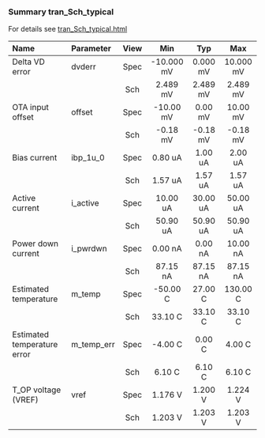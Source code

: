 ### Summary tran_Sch_typical

For details see <a href='tran_Sch_typical.html'>tran_Sch_typical.html</a>

|**Name**|**Parameter**|**View**|**Min** | **Typ** | **Max**|
|:---|:---|:---:|:---:|:---:|:---:|
|Delta VD error|dvderr | Spec | -10.000 mV | 0.000 mV | 10.000 mV |
| | | Sch|2.489 mV | 2.489 mV | 2.489 mV |
|OTA input offset|offset | Spec | -10.00 mV | 0.00 mV | 10.00 mV |
| | | Sch|-0.18 mV | -0.18 mV | -0.18 mV |
|Bias current|ibp\_1u\_0 | Spec | 0.80 uA | 1.00 uA | 2.00 uA |
| | | Sch|1.57 uA | 1.57 uA | 1.57 uA |
|Active current|i\_active | Spec | 10.00 uA | 30.00 uA | 50.00 uA |
| | | Sch|50.90 uA | 50.90 uA | 50.90 uA |
|Power down current|i\_pwrdwn | Spec | 0.00 nA | 0.00 nA | 10.00 nA |
| | | Sch|87.15 nA | 87.15 nA | 87.15 nA |
|Estimated temperature|m\_temp | Spec | -50.00 C | 27.00 C | 130.00 C |
| | | Sch|33.10 C | 33.10 C | 33.10 C |
|Estimated temperature error|m\_temp\_err | Spec | -4.00 C | 0.00 C | 4.00 C |
| | | Sch|6.10 C | 6.10 C | 6.10 C |
|T_OP voltage (VREF)|vref | Spec | 1.176 V | 1.200 V | 1.224 V |
| | | Sch|1.203 V | 1.203 V | 1.203 V |
